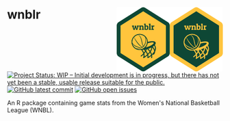 # wnblr <a href='https://github.com/jacquietran/wnblr'><img src="img/wnblr_hex_green_bg.png" align="right" height="150" /></a>&nbsp;<a href='https://github.com/jacquietran/wnblr'><img src="img/wnblr_hex_yellow_bg.png" align="right" height="150" /></a>

<a href="https://www.repostatus.org/#wip"><img src="https://www.repostatus.org/badges/latest/wip.svg" alt="Project Status: WIP – Initial development is in progress, but there has not yet been a stable, usable release suitable for the public." /></a> [![GitHub latest commit](https://img.shields.io/github/last-commit/jacquietran/wnblr)](https://github.com/badges/shields) [![GitHub open issues](https://img.shields.io/github/issues-raw/jacquietran/wnblr)](https://github.com/jacquietran/wnblr/issues)

An R package containing game stats from the Women's National Basketball League (WNBL).
